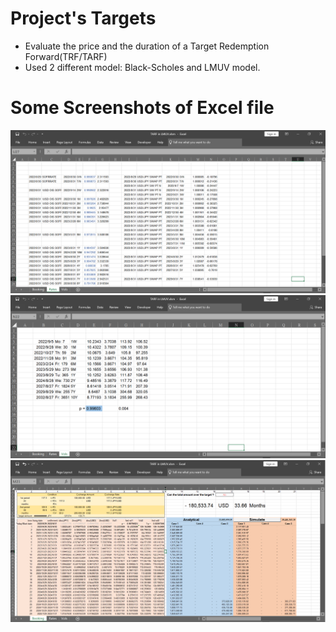 # Project's Targets

- Evaluate the price and the duration of a Target Redemption Forward(TRF/TARF)
- Used 2 different model: Black-Scholes and LMUV model. 

# Some Screenshots of Excel file

![TARF_Rate](https://github.com/Andy16384/CTBC-Quant-Project/blob/main/TARF/TARF_Rate.png)
![TARF_Vol](https://github.com/Andy16384/CTBC-Quant-Project/blob/main/TARF/TARF_Vol.png)
![TARF_Result](https://github.com/Andy16384/CTBC-Quant-Project/blob/main/TARF/TARF_Result.png)

